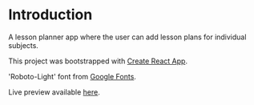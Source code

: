 # Introduction  

A lesson planner app where the user can add lesson plans for individual subjects.  

This project was bootstrapped with [Create React App](https://github.com/facebook/create-react-app).  

'Roboto-Light' font from [Google Fonts](https://fonts.google.com/specimen/Roboto).   

Live preview available [here](https://viiiofpentacles.github.io/lesson-planner/).
